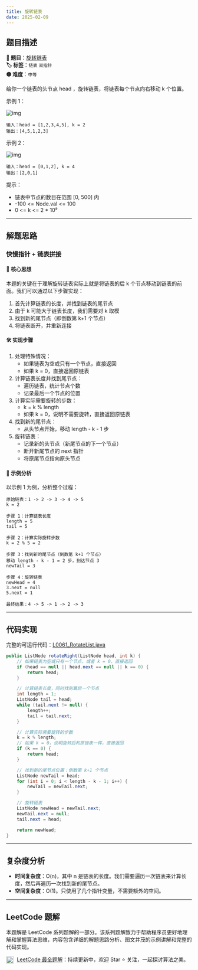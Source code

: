 ```yaml
---
title: 旋转链表
date: 2025-02-09
---
```


## 题目描述

**🔗 题目**：[旋转链表](https://leetcode.cn/problems/rotate-list/)  
**🏷️ 标签**：`链表` `双指针`  
**🟡 难度**：`中等`  

给你一个链表的头节点 head ，旋转链表，将链表每个节点向右移动 k 个位置。

示例 1：

![img](https://assets.leetcode.com/uploads/2020/11/13/rotate1.jpg)
```
输入：head = [1,2,3,4,5], k = 2
输出：[4,5,1,2,3]
```

示例 2：

![img](https://assets.leetcode.com/uploads/2020/11/13/roate2.jpg)
```
输入：head = [0,1,2], k = 4
输出：[2,0,1]
```

提示：
- 链表中节点的数目在范围 [0, 500] 内
- -100 <= Node.val <= 100
- 0 <= k <= 2 * 10⁹

---

## 解题思路
### 快慢指针 + 链表拼接

#### 📝 核心思想
本题的关键在于理解旋转链表实际上就是将链表的后 k 个节点移动到链表的前面。我们可以通过以下步骤实现：
1. 首先计算链表的长度，并找到链表的尾节点
2. 由于 k 可能大于链表长度，我们需要对 k 取模
3. 找到新的尾节点（即倒数第 k+1 个节点）
4. 将链表断开，并重新连接

#### 🛠️ 实现步骤
1. 处理特殊情况：
   - 如果链表为空或只有一个节点，直接返回
   - 如果 k = 0，直接返回原链表
2. 计算链表长度并找到尾节点：
   - 遍历链表，统计节点个数
   - 记录最后一个节点的位置
3. 计算实际需要旋转的步数：
   - k = k % length
   - 如果 k = 0，说明不需要旋转，直接返回原链表
4. 找到新的尾节点：
   - 从头节点开始，移动 length - k - 1 步
5. 旋转链表：
   - 记录新的头节点（新尾节点的下一个节点）
   - 断开新尾节点的 next 指针
   - 将原尾节点指向原头节点

#### 🧩 示例分析
以示例 1 为例，分析整个过程：
```
原始链表：1 -> 2 -> 3 -> 4 -> 5
k = 2

步骤 1：计算链表长度
length = 5
tail = 5

步骤 2：计算实际旋转步数
k = 2 % 5 = 2

步骤 3：找到新的尾节点（倒数第 k+1 个节点）
移动 length - k - 1 = 2 步，到达节点 3
newTail = 3

步骤 4：旋转链表
newHead = 4
3.next = null
5.next = 1

最终结果：4 -> 5 -> 1 -> 2 -> 3
```

---

## 代码实现

完整的可运行代码：[L0061_RotateList.java](../src/main/java/L0061_RotateList.java)

```java
public ListNode rotateRight(ListNode head, int k) {
    // 如果链表为空或只有一个节点，或者 k = 0，直接返回
    if (head == null || head.next == null || k == 0) {
        return head;
    }

    // 计算链表长度，同时找到最后一个节点
    int length = 1;
    ListNode tail = head;
    while (tail.next != null) {
        length++;
        tail = tail.next;
    }

    // 计算实际需要旋转的步数
    k = k % length;
    // 如果 k = 0，说明旋转后和原链表一样，直接返回
    if (k == 0) {
        return head;
    }

    // 找到新的尾节点位置：倒数第 k+1 个节点
    ListNode newTail = head;
    for (int i = 0; i < length - k - 1; i++) {
        newTail = newTail.next;
    }

    // 旋转链表
    ListNode newHead = newTail.next;
    newTail.next = null;
    tail.next = head;

    return newHead;
}
```

---

## 复杂度分析

- **时间复杂度**：O(n)，其中 n 是链表的长度。我们需要遍历一次链表来计算长度，然后再遍历一次找到新的尾节点。
- **空间复杂度**：O(1)。只使用了几个指针变量，不需要额外的空间。

---

## LeetCode 题解

本题解是 LeetCode 系列题解的一部分。该系列题解致力于帮助程序员更好地理解和掌握算法思维，内容包含详细的解题思路分析、图文并茂的示例讲解和完整的代码实现。

<img src="https://github.githubassets.com/images/modules/logos_page/GitHub-Mark.png" alt="GitHub" width="20" style="vertical-align: middle; margin-right: 5px"> [LeetCode 最全题解](https://github.com/LjyYano/LeetCode)：持续更新中，欢迎 Star ⭐️ 关注，一起探讨算法之美。 